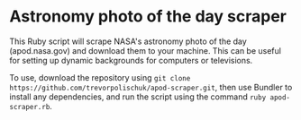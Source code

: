 # Astronomy photo of the day scraper
This Ruby script will scrape NASA's astronomy photo of the day (apod.nasa.gov) and download them to your machine.
This can be useful for setting up dynamic backgrounds for computers or televisions.



To use, download the repository using `git clone https://github.com/trevorpolischuk/apod-scraper.git`, then use Bundler to install any dependencies, and run the script using
the command `ruby apod-scraper.rb`.
